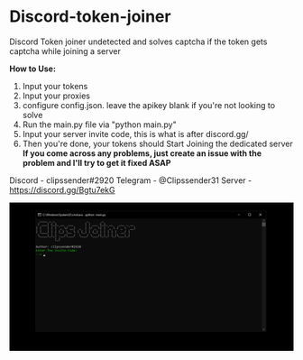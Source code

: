# Discord-token-joiner
Discord Token joiner undetected and solves captcha if the token gets captcha while joining a server

**How to Use:**
1. Input your tokens
2. Input your proxies
3. configure config.json. leave the apikey blank if you're not looking to solve
5. Run the main.py file via "python main.py"
6. Input your server invite code, this is what is after discord.gg/
7. Then you're done, your tokens should Start Joining the dedicated server
**If you come across any problems, just create an issue with the problem and I'll try to get it fixed ASAP**

Discord - clipssender#2920
Telegram - @Clipssender31
Server - https://discord.gg/Bgtu7ekG

![](clipsjoiner.png)
